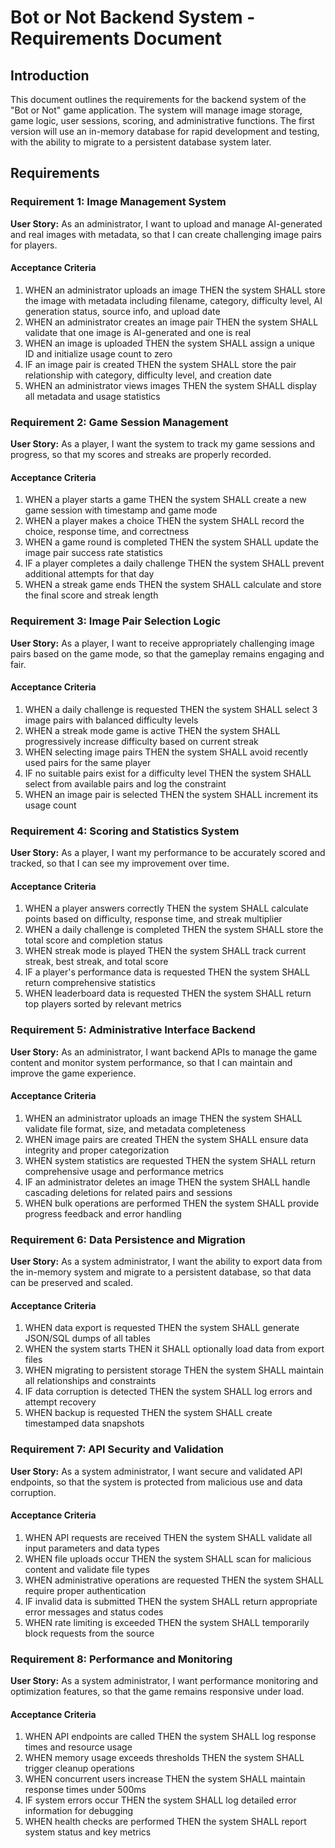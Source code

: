 # Bot or Not Backend System - Requirements Document

## Introduction

This document outlines the requirements for the backend system of the "Bot or Not" game application. The system will manage image storage, game logic, user sessions, scoring, and administrative functions. The first version will use an in-memory database for rapid development and testing, with the ability to migrate to a persistent database system later.

## Requirements

### Requirement 1: Image Management System

**User Story:** As an administrator, I want to upload and manage AI-generated and real images with metadata, so that I can create challenging image pairs for players.

#### Acceptance Criteria

1. WHEN an administrator uploads an image THEN the system SHALL store the image with metadata including filename, category, difficulty level, AI generation status, source info, and upload date
2. WHEN an administrator creates an image pair THEN the system SHALL validate that one image is AI-generated and one is real
3. WHEN an image is uploaded THEN the system SHALL assign a unique ID and initialize usage count to zero
4. IF an image pair is created THEN the system SHALL store the pair relationship with category, difficulty level, and creation date
5. WHEN an administrator views images THEN the system SHALL display all metadata and usage statistics

### Requirement 2: Game Session Management

**User Story:** As a player, I want the system to track my game sessions and progress, so that my scores and streaks are properly recorded.

#### Acceptance Criteria

1. WHEN a player starts a game THEN the system SHALL create a new game session with timestamp and game mode
2. WHEN a player makes a choice THEN the system SHALL record the choice, response time, and correctness
3. WHEN a game round is completed THEN the system SHALL update the image pair success rate statistics
4. IF a player completes a daily challenge THEN the system SHALL prevent additional attempts for that day
5. WHEN a streak game ends THEN the system SHALL calculate and store the final score and streak length

### Requirement 3: Image Pair Selection Logic

**User Story:** As a player, I want to receive appropriately challenging image pairs based on the game mode, so that the gameplay remains engaging and fair.

#### Acceptance Criteria

1. WHEN a daily challenge is requested THEN the system SHALL select 3 image pairs with balanced difficulty levels
2. WHEN a streak mode game is active THEN the system SHALL progressively increase difficulty based on current streak
3. WHEN selecting image pairs THEN the system SHALL avoid recently used pairs for the same player
4. IF no suitable pairs exist for a difficulty level THEN the system SHALL select from available pairs and log the constraint
5. WHEN an image pair is selected THEN the system SHALL increment its usage count

### Requirement 4: Scoring and Statistics System

**User Story:** As a player, I want my performance to be accurately scored and tracked, so that I can see my improvement over time.

#### Acceptance Criteria

1. WHEN a player answers correctly THEN the system SHALL calculate points based on difficulty, response time, and streak multiplier
2. WHEN a daily challenge is completed THEN the system SHALL store the total score and completion status
3. WHEN streak mode is played THEN the system SHALL track current streak, best streak, and total score
4. IF a player's performance data is requested THEN the system SHALL return comprehensive statistics
5. WHEN leaderboard data is requested THEN the system SHALL return top players sorted by relevant metrics

### Requirement 5: Administrative Interface Backend

**User Story:** As an administrator, I want backend APIs to manage the game content and monitor system performance, so that I can maintain and improve the game experience.

#### Acceptance Criteria

1. WHEN an administrator uploads an image THEN the system SHALL validate file format, size, and metadata completeness
2. WHEN image pairs are created THEN the system SHALL ensure data integrity and proper categorization
3. WHEN system statistics are requested THEN the system SHALL return comprehensive usage and performance metrics
4. IF an administrator deletes an image THEN the system SHALL handle cascading deletions for related pairs and sessions
5. WHEN bulk operations are performed THEN the system SHALL provide progress feedback and error handling

### Requirement 6: Data Persistence and Migration

**User Story:** As a system administrator, I want the ability to export data from the in-memory system and migrate to a persistent database, so that data can be preserved and scaled.

#### Acceptance Criteria

1. WHEN data export is requested THEN the system SHALL generate JSON/SQL dumps of all tables
2. WHEN the system starts THEN it SHALL optionally load data from export files
3. WHEN migrating to persistent storage THEN the system SHALL maintain all relationships and constraints
4. IF data corruption is detected THEN the system SHALL log errors and attempt recovery
5. WHEN backup is requested THEN the system SHALL create timestamped data snapshots

### Requirement 7: API Security and Validation

**User Story:** As a system administrator, I want secure and validated API endpoints, so that the system is protected from malicious use and data corruption.

#### Acceptance Criteria

1. WHEN API requests are received THEN the system SHALL validate all input parameters and data types
2. WHEN file uploads occur THEN the system SHALL scan for malicious content and validate file types
3. WHEN administrative operations are requested THEN the system SHALL require proper authentication
4. IF invalid data is submitted THEN the system SHALL return appropriate error messages and status codes
5. WHEN rate limiting is exceeded THEN the system SHALL temporarily block requests from the source

### Requirement 8: Performance and Monitoring

**User Story:** As a system administrator, I want performance monitoring and optimization features, so that the game remains responsive under load.

#### Acceptance Criteria

1. WHEN API endpoints are called THEN the system SHALL log response times and resource usage
2. WHEN memory usage exceeds thresholds THEN the system SHALL trigger cleanup operations
3. WHEN concurrent users increase THEN the system SHALL maintain response times under 500ms
4. IF system errors occur THEN the system SHALL log detailed error information for debugging
5. WHEN health checks are performed THEN the system SHALL report system status and key metrics